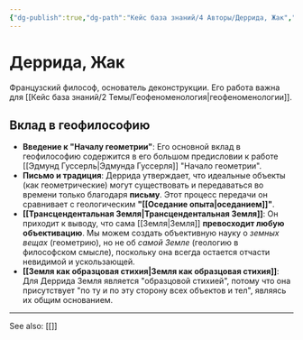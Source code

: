 ```yaml
---
{"dg-publish":true,"dg-path":"Кейс база знаний/4 Авторы/Деррида, Жак","permalink":"/kejs-baza-znanij/4-avtory/derrida-zhak/"}
---
```


# Деррида, Жак

Французский философ, основатель деконструкции. Его работа важна для [[Кейс база знаний/2 Темы/Геофеноменология\|геофеноменологии]].

## Вклад в геофилософию
- **Введение к "Началу геометрии"**: Его основной вклад в геофилософию содержится в его большом предисловии к работе [[Эдмунд Гуссерль\|Эдмунда Гуссерля]] "Начало геометрии".
- **Письмо и традиция**: Деррида утверждает, что идеальные объекты (как геометрические) могут существовать и передаваться во времени только благодаря **письму**. Этот процесс передачи он сравнивает с геологическим **"[[Оседание опыта\|оседанием]]"**.
- **[[Трансцендентальная Земля\|Трансцендентальная Земля]]**: Он приходит к выводу, что сама [[Земля\|Земля]] **превосходит любую объективацию**. Мы можем создать объективную науку о *земных вещах* (геометрию), но не об *самой Земле* (геологию в философском смысле), поскольку она всегда остается отчасти невидимой и ускользающей.
- **[[Земля как образцовая стихия\|Земля как образцовая стихия]]**: Для Деррида Земля является "образцовой стихией", потому что она присутствует "по ту и по эту сторону всех объектов и тел", являясь их общим основанием.






---
See also:
[[]]
